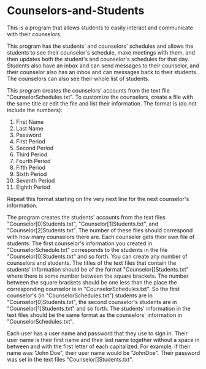 # Counselors-and-Students
This is a program that allows students to easily interact and communicate with their counselors.

This program has the students' and counselors' schedules and allows the students to see their counselor's schedule, 
make meetings with them, and then updates both the student's and counselor's schedules for that day. Students also have an inbox
and can send messages to their counselor, and their counselor also has an inbox and can messages back to their students. 
The counselors can also see their whole list of students. 

This program creates the counselors' accounts from the text file "CounselorSchedules.txt". To customize the counselors, 
create a file with the same title or edit the file and list their information. The format is (do not include the numbers):
1. First Name
2. Last Name
3. Password
4. First Period
5. Second Period
6. Third Period
7. Fourth Period
8. Fifth Period
9. Sixth Period
10. Seventh Period
11. Eighth Period

Repeat this format starting on the very next line for the next counselor's information.

The program creates the students' accounts from the text files "Counselor[0]Students.txt", "Counselor[1]Students.txt", and
"Counselor[2]Students.txt". The number of these files should correspond with how many counselors there are. Each counselor 
gets their own file of students. The first counselor's information you created in "CounselorSchedule.txt" corresponds to 
the students in the file "Counselor[0]Students.txt" and so forth. You can create any number of counselors and students.
The titles of the text files that contain the students' information should be of the format "Counselor[]Students.txt"
where there is some number between the square brackets. The number between the square brackets should be one less than
the place the corresponding counselor is in "CounselorSchedules.txt". So the first counselor's (in "CounselorSchedules.txt")
students are in "Counselor[0]Students.txt", the second counselor's students are in "Counselor[1]Students.txt" and so forth.
The students' information in the text files should be the same format as the counselors' information in "CounselorSchedules.txt".  

Each user has a user name and password that they use to sign in. Their user name is their first name and their last 
name together without a space in between and with the first letter of each capitalized. For example, if their name was "John Doe", their 
user name would be "JohnDoe". Their password was set in the text files "Counselor[]Students.txt".
